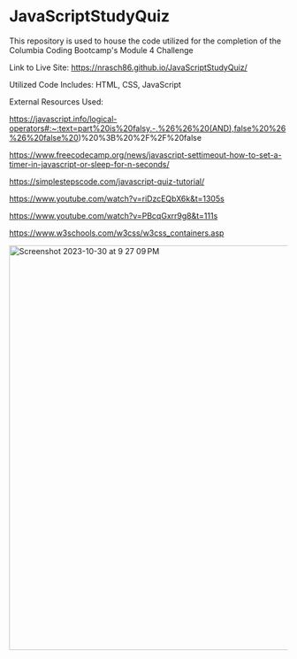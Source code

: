 # JavaScriptStudyQuiz
This repository is used to house the code utilized for the completion of the Columbia Coding Bootcamp's Module 4 Challenge

Link to Live Site: https://nrasch86.github.io/JavaScriptStudyQuiz/

Utilized Code Includes: HTML, CSS, JavaScript

External Resources Used:

https://javascript.info/logical-operators#:~:text=part%20is%20falsy.-,%26%26%20(AND),false%20%26%26%20false%20)%20%3B%20%2F%2F%20false

https://www.freecodecamp.org/news/javascript-settimeout-how-to-set-a-timer-in-javascript-or-sleep-for-n-seconds/

https://simplestepscode.com/javascript-quiz-tutorial/

https://www.youtube.com/watch?v=riDzcEQbX6k&t=1305s

https://www.youtube.com/watch?v=PBcqGxrr9g8&t=111s

https://www.w3schools.com/w3css/w3css_containers.asp


<img width="731" alt="Screenshot 2023-10-30 at 9 27 09 PM" src="https://github.com/nrasch86/JavaScriptStudyQuiz/assets/145396887/6e1f9289-6c46-44a4-866d-4a4da401fa23">


